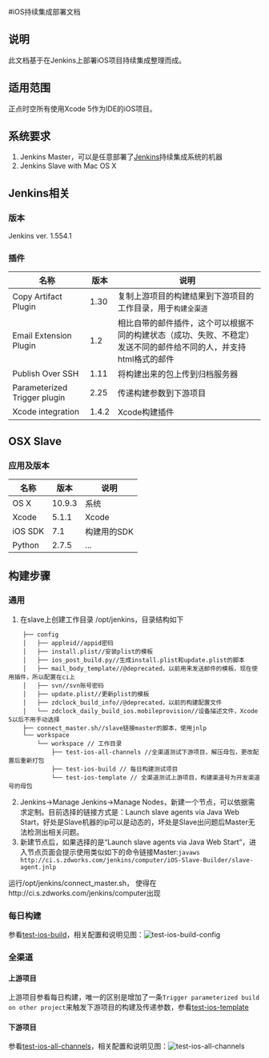 #iOS持续集成部署文档
## 说明
此文档基于在Jenkins上部署iOS项目持续集成整理而成。

## 适用范围
正点时空所有使用Xcode 5作为IDE的iOS项目。

## 系统要求
1. Jenkins Master，可以是任意部署了[Jenkins](http://jenkins-ci.org)持续集成系统的机器
2. Jenkins Slave with Mac OS X

## Jenkins相关
### 版本
Jenkins ver. 1.554.1

### 插件
| 名称        | 版本           | 说明  |
| ------------- |-------------| -----|
|Copy Artifact Plugin|1.30|复制上游项目的构建结果到下游项目的工作目录，用于`构建全渠道`|
|Email Extension Plugin|1.2|相比自带的邮件插件，这个可以根据不同的构建状态（成功、失败、不稳定）发送不同的邮件给不同的人，并支持html格式的邮件|
|Publish Over SSH|1.11|将构建出来的包上传到归档服务器|
|Parameterized Trigger plugin|2.25|传递构建参数到下游项目|
|Xcode integration|1.4.2|Xcode构建插件|

## OSX Slave
### 应用及版本
| 名称        | 版本           | 说明  |
| ------------- |-------------| -----|
|OS X|10.9.3|系统|
|Xcode|5.1.1|Xcode|
|iOS SDK|7.1|构建用的SDK|
|Python|2.7.5|...|

## 构建步骤
### 通用
1. 在slave上创建工作目录 /opt/jenkins，目录结构如下
```
	├── config
	│   ├── appleid//appid密码
	│   ├── install.plist//安装plist的模板
	│   ├── ios_post_build.py//生成install.plist和update.plist的脚本
	│   ├── mail_body_template//@deprecated，以前用来发送邮件的模板，现在使用插件，所以配置在ci上
	│   ├── svn//svn账号密码
	│   ├── update.plist//更新plist的模板
	│   ├── zdclock_build_info//@deprecated，以前的构建配置文件
	│   └── zdclock_daily_build_ios.mobileprovision//设备描述文件，Xcode 5以后不用手动选择
	├── connect_master.sh//slave链接master的脚本，使用jnlp
	└── workspace
	    └── workspace // 工作目录
	        ├── test-ios-all-channels //全渠道测试下游项目，解压母包，更改配置后重新打包
	        ├── test-ios-build // 每日构建测试项目
	        └── test-ios-template // 全渠道测试上游项目，构建渠道号为开发渠道号的母包
```
2. Jenkins->Manage Jenkins->Manage Nodes，新建一个节点，可以依据需求定制。目前选择的链接方式是：Launch slave agents via Java Web Start，好处是Slave机器的ip可以是动态的，坏处是Slave出问题后Master无法检测出相关问题。
3. 新建节点后，如果选择的是“Launch slave agents via Java Web Start”，进入节点页面会提示使用类似如下的命令链接Master:```javaws http://ci.s.zdworks.com/jenkins/computer/iOS-Slave-Builder/slave-agent.jnlp```

运行/opt/jenkins/connect_master.sh， 使得在http://ci.s.zdworks.com/jenkins/computer出现

### 每日构建
参看[test-ios-build](http://ci.s.zdworks.com/jenkins/view/zdclock_ios/job/test-ios-build)，相关配置和说明见图：![test-ios-build-config](images/test-ios-build.png)

### 全渠道
#### 上游项目
上游项目参看每日构建，唯一的区别是增加了一条`Trigger parameterized build on other project`来触发下游项目的构建及传递参数，参看[test-ios-template](http://ci.s.zdworks.com/jenkins/view/zdclock_ios/job/test-ios-template)

#### 下游项目
参看[test-ios-all-channels](http://ci.s.zdworks.com/jenkins/job/test-ios-all-channels/)，相关配置和说明见图：![test-ios-all-channels](images/test-ios-all-channels.png)